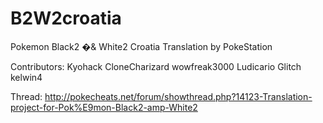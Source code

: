 B2W2croatia
=======

Pokemon Black2 �& White2 Croatia Translation by PokeStation

Contributors:
Kyohack
CloneCharizard
wowfreak3000
Ludicario
Glitch
kelwin4

Thread: http://pokecheats.net/forum/showthread.php?14123-Translation-project-for-Pok%E9mon-Black2-amp-White2